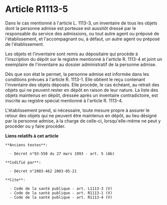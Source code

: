 # Article R1113-5

Dans le cas mentionné à l'article L. 1113-3, un inventaire de tous les objets dont la personne admise est porteuse est
aussitôt dressé par le responsable du service des admissions, ou tout autre agent ou préposé de l'établissement, et
l'accompagnant ou, à défaut, un autre agent ou préposé de l'établissement. 

Les objets et l'inventaire sont remis au dépositaire qui procède à l'inscription du dépôt sur le registre mentionné à
l'article R. 1113-4 et joint un exemplaire de l'inventaire au dossier administratif de la personne admise. 

Dès que son état le permet, la personne admise est informée dans les conditions prévues à l'article R. 1113-1. Elle obtient
le reçu contenant l'inventaire des objets déposés. Elle procède, le cas échéant, au retrait des objets qui ne peuvent rester
en dépôt en raison de leur nature. La liste des objets maintenus en dépôt, dressée après un inventaire contradictoire, est
inscrite au registre spécial mentionné à l'article R. 1113-4. 

L'établissement prend, si nécessaire, toute mesure propre à assurer le retour des objets qui ne peuvent être maintenus en
dépôt, au lieu désigné par la personne admise, à la charge de celle-ci, lorsqu'elle-même ne peut y procéder ou y faire
procéder.

**Liens relatifs à cet article**

	**Anciens textes**:

	  - Décret n°93-550 du 27 mars 1993 - art. 5 (Ab)

	**Codifié par**:

	  - Décret n°2003-462 2003-05-21

	**Cite**:

	  - Code de la santé publique - art. L1113-3 (V)
	  - Code de la santé publique - art. R1113-1 (V)
	  - Code de la santé publique - art. R1113-4 (V)
